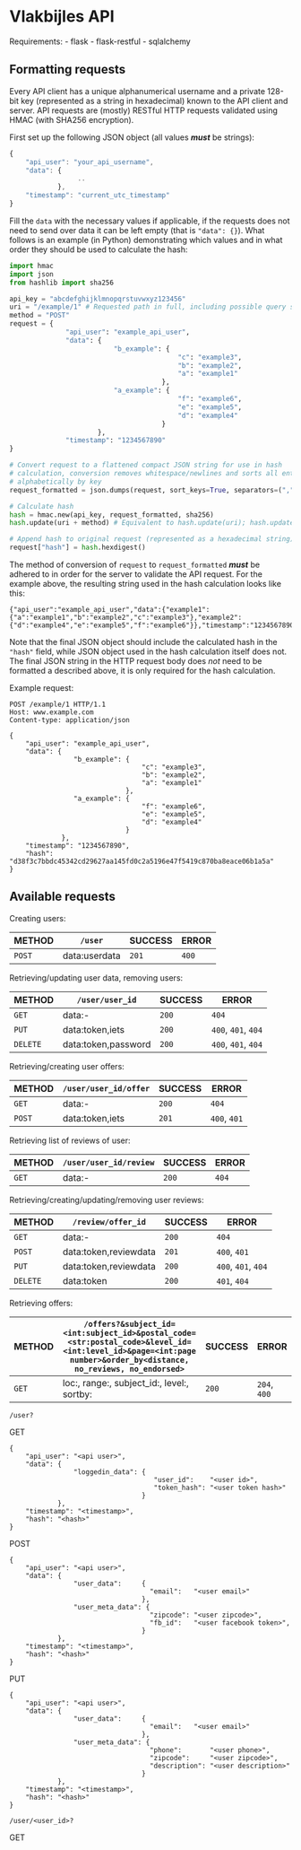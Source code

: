Vlakbijles API
===================
Requirements:
    - flask
    - flask-restful
    - sqlalchemy

Formatting requests
-------------------
Every API client has a unique alphanumerical username and a private 128-bit key
(represented as a string in hexadecimal) known to the API client and server.
API requests are (mostly) RESTful HTTP requests validated using HMAC (with
SHA256 encryption).

First set up the following JSON object (all values **_must_** be strings):
```javascript
{
    "api_user": "your_api_username",
    "data": {
			     ..
			},
    "timestamp": "current_utc_timestamp"
}
```
Fill the `data`  with the necessary values if applicable, if the requests does
not need to send over data it can be left empty (that is `"data": {}`). What
follows is an example (in Python) demonstrating which values and in what order
they should be used to calculate the hash:

```python
import hmac
import json
from hashlib import sha256

api_key = "abcdefghijklmnopqrstuvwxyz123456"
uri = "/example/1" # Requested path in full, including possible query string
method = "POST"
request = {
              "api_user": "example_api_user",
              "data": {
	                      "b_example": {
		                                  "c": "example3",
                                          "b": "example2",
                                          "a": "example1"
                                      },
                          "a_example": {
                                          "f": "example6",
                                          "e": "example5",
                                          "d": "example4"
                                      }
                      },
              "timestamp": "1234567890"
}

# Convert request to a flattened compact JSON string for use in hash
# calculation, conversion removes whitespace/newlines and sorts all entries
# alphabetically by key
request_formatted = json.dumps(request, sort_keys=True, separators=(",", ":"))

# Calculate hash
hash = hmac.new(api_key, request_formatted, sha256)
hash.update(uri + method) # Equivalent to hash.update(uri); hash.update(method)

# Append hash to original request (represented as a hexadecimal string)
request["hash"] = hash.hexdigest()
```

The method of conversion of `request` to `request_formatted` **_must_** be
adhered to in order for the server to validate the API request. For the example
above, the resulting string used in the hash calculation looks like this:

```
{"api_user":"example_api_user","data":{"example1":{"a":"example1","b":"example2","c":"example3"},"example2":{"d":"example4","e":"example5","f":"example6"}},"timestamp":"1234567890"}
```

Note that the final JSON object should include the calculated hash in the
`"hash"` field, while JSON object used in the hash calculation itself does not.
The final JSON string in the HTTP request body does _not_ need to be formatted
a described above, it is only required for the hash calculation.

Example request:

```
POST /example/1 HTTP/1.1
Host: www.example.com
Content-type: application/json

{
	"api_user": "example_api_user",
    "data": {
		        "b_example": {
                                 "c": "example3",
                                 "b": "example2",
                                 "a": "example1"
                             },
                "a_example": {
                                 "f": "example6",
                                 "e": "example5",
                                 "d": "example4"
                             }
             },
	"timestamp": "1234567890",
	"hash": "d38f3c7bbdc45342cd29627aa145fd0c2a5196e47f5419c870ba8eace06b1a5a"
}
```

Available requests
-------------------
Creating users:

|METHOD   |`/user`|SUCCESS|ERROR|
|---------|-------|-------|-----|
|`POST`   |data:userdata|`201`|`400`|

Retrieving/updating user data, removing users:

|METHOD   |`/user/user_id`|SUCCESS|ERROR|
|---------|---------------|-------|-----|
|`GET`    |data:-|`200`|`404`|
|`PUT`    |data:token,iets|`200`|`400`, `401`, `404`|
|`DELETE` |data:token,password|`200`|`400`, `401`, `404`|

Retrieving/creating user offers:

|METHOD   |`/user/user_id/offer`|SUCCESS|ERROR|
|---------|---------------------|-------|-----|
|`GET`    |data:-|`200`|`404`|
|`POST`   |data:token,iets|`201`|`400`, `401`|

Retrieving list of reviews of user:

|METHOD   |`/user/user_id/review`|SUCCESS|ERROR|
|---------|----------------------|-------|-----|
|`GET`    |data:-|`200`|`404`|

Retrieving/creating/updating/removing user reviews:

|METHOD   |`/review/offer_id`|SUCCESS|ERROR|
|---------|------------------|-------|-----|
|`GET`    |data:-|`200`|`404`|
|`POST`   |data:token,reviewdata|`201`|`400`, `401`|
|`PUT`    |data:token,reviewdata|`200`|`400`, `401`, `404`|
|`DELETE` |data:token|`200`|`401`, `404`|

Retrieving offers:

|METHOD   |`/offers?&subject_id=<int:subject_id>&postal_code=<str:postal_code>&level_id=<int:level_id>&page=<int:page number>&order_by<distance, no_reviews, no_endorsed>`|SUCCESS|ERROR|
|---------|-------------------------------------------------------|-------|-----|
|`GET`    |loc:, range:, subject_id:, level:, sortby:|`200`|`204`, `400`|



```
/user?
```

GET
```
{
	"api_user": "<api user>",
    "data": {
                "loggedin_data": {
                                    "user_id":    "<user id>",
                                    "token_hash": "<user token hash>"
                                 }
            },
	"timestamp": "<timestamp>",
	"hash": "<hash>"
}
```

POST
```
{
	"api_user": "<api user>",
    "data": {
		        "user_data":     {
                                   "email":   "<user email>"
                                 },
                "user_meta_data": {
                                   "zipcode": "<user zipcode>",
                                   "fb_id":   "<user facebook token>",
                                 }
            },
	"timestamp": "<timestamp>",
	"hash": "<hash>"
}
```

PUT
```
{
	"api_user": "<api user>",
    "data": {
		        "user_data":     {
                                   "email":   "<user email>"
                                 },
                "user_meta_data": {
                                   "phone":       "<user phone>",
                                   "zipcode":     "<user zipcode>",
                                   "description": "<user description>"
                                 }
            },
	"timestamp": "<timestamp>",
	"hash": "<hash>"
}
```

```
/user/<user_id>?
```
GET
